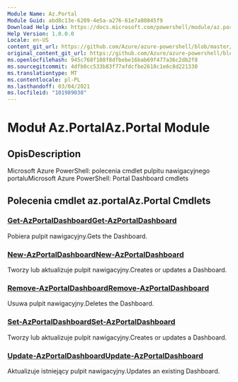 ```yaml
---
Module Name: Az.Portal
Module Guid: abd8c13e-6209-4e5a-a276-61e7a80845f9
Download Help Link: https://docs.microsoft.com/powershell/module/az.portal
Help Version: 1.0.0.0
Locale: en-US
content_git_url: https://github.com/Azure/azure-powershell/blob/master/src/Portal/help/Az.Portal.md
original_content_git_url: https://github.com/Azure/azure-powershell/blob/master/src/Portal/help/Az.Portal.md
ms.openlocfilehash: 945c768f108f8dfbebe16bab69f477a36c2db2f8
ms.sourcegitcommit: 4dfb0cc533b83f77afdcfbe2618c1e6c8d221330
ms.translationtype: MT
ms.contentlocale: pl-PL
ms.lasthandoff: 03/04/2021
ms.locfileid: "101989038"
---
```

# <span data-ttu-id="78c9c-101">Moduł Az.Portal</span><span class="sxs-lookup"><span data-stu-id="78c9c-101">Az.Portal Module</span></span>
## <span data-ttu-id="78c9c-102">Opis</span><span class="sxs-lookup"><span data-stu-id="78c9c-102">Description</span></span>
<span data-ttu-id="78c9c-103">Microsoft Azure PowerShell: polecenia cmdlet pulpitu nawigacyjnego portalu</span><span class="sxs-lookup"><span data-stu-id="78c9c-103">Microsoft Azure PowerShell: Portal Dashboard cmdlets</span></span>

## <span data-ttu-id="78c9c-104">Polecenia cmdlet az.portal</span><span class="sxs-lookup"><span data-stu-id="78c9c-104">Az.Portal Cmdlets</span></span>
### [<span data-ttu-id="78c9c-105">Get-AzPortalDashboard</span><span class="sxs-lookup"><span data-stu-id="78c9c-105">Get-AzPortalDashboard</span></span>](Get-AzPortalDashboard.md)
<span data-ttu-id="78c9c-106">Pobiera pulpit nawigacyjny.</span><span class="sxs-lookup"><span data-stu-id="78c9c-106">Gets the Dashboard.</span></span>

### [<span data-ttu-id="78c9c-107">New-AzPortalDashboard</span><span class="sxs-lookup"><span data-stu-id="78c9c-107">New-AzPortalDashboard</span></span>](New-AzPortalDashboard.md)
<span data-ttu-id="78c9c-108">Tworzy lub aktualizuje pulpit nawigacyjny.</span><span class="sxs-lookup"><span data-stu-id="78c9c-108">Creates or updates a Dashboard.</span></span>

### [<span data-ttu-id="78c9c-109">Remove-AzPortalDashboard</span><span class="sxs-lookup"><span data-stu-id="78c9c-109">Remove-AzPortalDashboard</span></span>](Remove-AzPortalDashboard.md)
<span data-ttu-id="78c9c-110">Usuwa pulpit nawigacyjny.</span><span class="sxs-lookup"><span data-stu-id="78c9c-110">Deletes the Dashboard.</span></span>

### [<span data-ttu-id="78c9c-111">Set-AzPortalDashboard</span><span class="sxs-lookup"><span data-stu-id="78c9c-111">Set-AzPortalDashboard</span></span>](Set-AzPortalDashboard.md)
<span data-ttu-id="78c9c-112">Tworzy lub aktualizuje pulpit nawigacyjny.</span><span class="sxs-lookup"><span data-stu-id="78c9c-112">Creates or updates a Dashboard.</span></span>

### [<span data-ttu-id="78c9c-113">Update-AzPortalDashboard</span><span class="sxs-lookup"><span data-stu-id="78c9c-113">Update-AzPortalDashboard</span></span>](Update-AzPortalDashboard.md)
<span data-ttu-id="78c9c-114">Aktualizuje istniejący pulpit nawigacyjny.</span><span class="sxs-lookup"><span data-stu-id="78c9c-114">Updates an existing Dashboard.</span></span>

